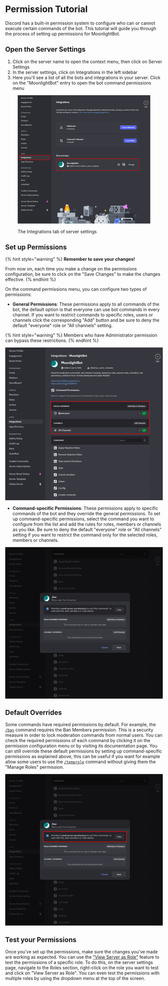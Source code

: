 # Permission Tutorial

Discord has a built-in permission system to configure who can or cannot execute certain commands of the bot. This tutorial will guide you through the process of setting up permissions for MoonlightBot.

## Open the Server Settings

1. Click on the server name to open the context menu, then click on Server Settings
2. In the server settings, click on Integrations in the left sidebar
3. Here you'll see a list of all the bots and integrations in your server. Click on the "MoonlightBot" entry to open the bot command permissions menu&#x20;

<figure><img src="/.gitbook/assets/PermissionTutorialStep1.png" alt=""><figcaption><p>The Integrations tab of server settings</p></figcaption></figure>

## Set up Permissions

{% hint style="warning" %}
**Remember to save your changes!**

From now on, each time you make a change on the permissions configuration, be sure to click on the "Save Changes" to make the changes effective.
{% endhint %}

On the command permissions menu, you can configure two types of permissions:

* **General Permissions**: These permissions apply to all commands of the bot, the default option is that everyone can use bot commands in every channel. If you want to restrict commands to specific roles, users or channels click the corresponding "Add" button and be sure to deny the default "everyone" role or "All channels" setting. 

{% hint style="warning" %}
Members who have Administrator permission can bypass these restrictions.
{% endhint %}

![Command permissions page](/.gitbook/assets/PermissionTutorialStep2.png)

* **Command-specific Permissions**: These permissions apply to specific commands of the bot and they override the general permissions. To set up command-specific permissions, select the command you want to configure from the list and add the rules for roles, members or channels as you like. Be sure to deny the default "everyone" role or "All channels" setting if you want to restrict the command only for the selected roles, members or channels.

![You can configure who can use a command by simply clicking on it](/.gitbook/assets/PermissionTutorialStep3.png)

## Default Overrides

Some commands have required permissions by default. For example, the [`/ban`](/moderation-commands/ban.md) command requires the Ban Members permission. This is a security measure in order to lock moderation commands from normal users. You can check the required permissions of each command by clicking it on the permission configuration menu or by visiting its documentation page. You can still override these default permissions by setting up command-specific permissions as explained above, this can be useful if you want for example allow some users to use the [`/temprole`](/role-management-commands/temprole.md) command without giving them the "Manage Roles" permission.

![Permission configuration menu of a command](/.gitbook/assets/PermissionTutorialStep4.png)

## Test your Permissions

Once you've set up the permissions, make sure the changes you've made are working as expected. You can use the ["View Server as Role"](https://support.discord.com/hc/en-us/articles/360055709773-View-as-Role-FAQ) feature to test the permissions of a specific role. To do this, on the server settings page, navigate to the Roles section, right-click on the role you want to test and click on "View Server as Role". You can even test the permissions with multiple roles by using the dropdown menu at the top of the screen.
